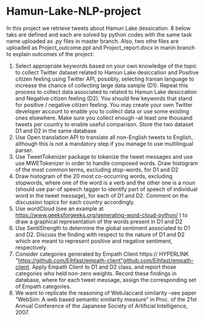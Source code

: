 # Hamun-Lake-NLP-project
In this project we retrieve tweets about Hamun Lake dessication.
8 below taks are defined and each are solved by python codes with the same task name uploaded as .py files in master branch. Also, two othe files are uploaded as Project_outcome.ppt and Project_report.docx in manin branch to explain outcomes of the project:
1.	Select appropriate keywords based on your own knowledge of the topic to collect Twitter dataset related to Hamun Lake desiccation and Positive citizen feeling using Twitter API, possibly, selecting Iranian language to increase the chance of collecting large data sample (D1). Repeat this process to collect data associated to related to Hamun Lake desiccation and Negative citizen feeling (D2). You should few keywords that stand for positive / negative citizen feeling. You may create your own Twitter developer account to enable you to collect data or use some existing ones elsewhere. Make sure you collect enough –at least one thousand tweets per country to enable useful comparison. Store the two dataset D1 and D2 in the same database
2.	Use Open translation API to translate all non-English tweets to English, although this is not a mandatory step if you manage to use multilingual parser.
3.	Use TweetTokenizer package to tokenize the tweet messages and use use MWETokenizer in order to handle composed words. Draw histogram of the most common terms, excluding stop-words, for D1 and D2
4.	Draw histogram of the 20 most co-occurring words, excluding stopwords, where one of the word is a verb and the other one is a noun (should use par-of speech tagger to identify part of speech of individual word in the tweet message), for each of D1 and D2. Comment on the discussion topics for each country accordingly.
5.	Use wordCloud  (see an example at https://www.geeksforgeeks.org/generating-word-cloud-python/ ) to draw a graphical representation of the words present in D1 and D2
6.	Use SentiStrength to determine the global sentiment associated to D1 and D2.  Discuss the finding with respect to the nature of D1 and D2 which are meant to represent positive and negative sentiment, respectively.
7.	Consider categories generated by Empath Client https:// HYPERLINK "https://github.com/Ejhfast/empath-client"github.com/Ejhfast/empath-client. Apply Empath Client to D1 and D2 class,  and report those categories who held non-zero weights. Record these findings in database, where for each tweet message, assign the corresponding set of Empath categories.
8.	We want to replicate the reasoning of WebJaccard similarity –see paper “WebSim: A web based semantic similarity measure” in Proc. of the 21st Annual Conference of the Japanese Society of Artificial Intelligence, 2007. 
